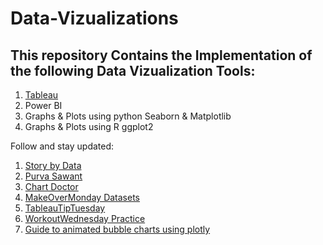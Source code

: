 # Data-Vizualizations

## This repository Contains the Implementation of the following Data Vizualization Tools:

1. [Tableau](https://public.tableau.com/profile/kankshamasrani#!/)
2. Power BI 
3. Graphs & Plots using python Seaborn & Matplotlib
4. Graphs & Plots using R ggplot2




Follow and stay updated: 

1. [Story by Data](https://www.youtube.com/channel/UCU9GTVEPqlSNRDHypVf3BRw/videos)
2. [Purva Sawant](https://www.youtube.com/channel/UC9FlyW17lbpYrwa0Mj6xUAw)
3. [Chart Doctor](https://www.ft.com/chart-doctor)
4. [MakeOverMonday Datasets](http://www.makeovermonday.co.uk/data/)
5. [TableauTipTuesday](http://www.vizwiz.com/p/tips.html)
6. [WorkoutWednesday Practice](http://www.vizwiz.com/p/workout-wednesday.html)
7. [Guide to animated bubble charts using plotly](https://www.kaggle.com/aashita/guide-to-animated-bubble-charts-using-plotly?scriptVersionId=5456794)


